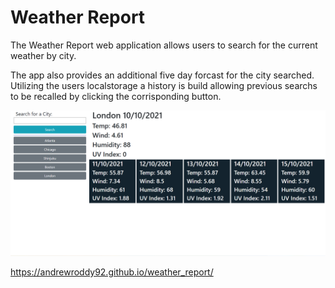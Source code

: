 # Weather Report

The Weather Report web application allows users to search for the current weather by city.

The app also provides an additional five day forcast for the city searched. Utilizing the users localstorage a history is build allowing previous searchs to be recalled by clicking the corrisponding button.

![screenshot](./assets/images/Screenshot2021-10-10223640.png)

https://andrewroddy92.github.io/weather_report/